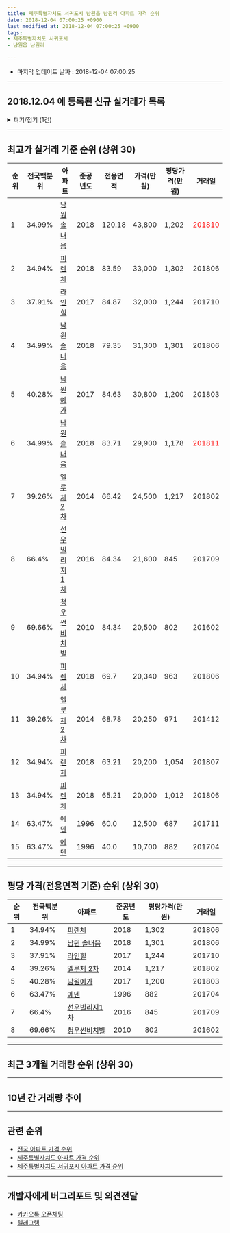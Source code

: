 ```yaml
---
title: 제주특별자치도 서귀포시 남원읍 남원리 아파트 가격 순위
date: 2018-12-04 07:00:25 +0900
last_modified_at: 2018-12-04 07:00:25 +0900
tags:
- 제주특별자치도 서귀포시
- 남원읍 남원리

---
```


* 마지막 업데이트 날짜 : 2018-12-04 07:00:25

---

## 2018.12.04 에 등록된 신규 실거래가 목록

<details>
<summary>펴기/접기 (1건)</summary>
<div markdown="1">

|아파트|전국백분위|준공년도|전용면적|가격(만원)|평당가격(만원)|거래일|
|---|---|---|---|---|---|---|
|[남원예가](https://search.naver.com/search.naver?query=%EC%A0%9C%EC%A3%BC%ED%8A%B9%EB%B3%84%EC%9E%90%EC%B9%98%EB%8F%84+%EC%84%9C%EA%B7%80%ED%8F%AC%EC%8B%9C+%EB%82%A8%EC%9B%90%EC%9D%8D+%EB%82%A8%EC%9B%90%EB%A6%AC+%EB%82%A8%EC%9B%90%EC%98%88%EA%B0%80)|40.28%|2017|84.63|28,500|1,111|<span style="color:red">201810</span>|


</div>
</details>

---

## 최고가 실거래 기준 순위 (상위 30)


|순위|전국백분위|아파트|준공년도|전용면적|가격(만원)|평당가격(만원)|거래일|
|---|---|---|---|---|---|---|---|
|1|34.99%|[남원 솔내음](https://search.naver.com/search.naver?query=%EC%A0%9C%EC%A3%BC%ED%8A%B9%EB%B3%84%EC%9E%90%EC%B9%98%EB%8F%84+%EC%84%9C%EA%B7%80%ED%8F%AC%EC%8B%9C+%EB%82%A8%EC%9B%90%EC%9D%8D+%EB%82%A8%EC%9B%90%EB%A6%AC+%EB%82%A8%EC%9B%90+%EC%86%94%EB%82%B4%EC%9D%8C)|2018|120.18|43,800|1,202|<span style="color:red">201810</span>|
|2|34.94%|[피렌체](https://search.naver.com/search.naver?query=%EC%A0%9C%EC%A3%BC%ED%8A%B9%EB%B3%84%EC%9E%90%EC%B9%98%EB%8F%84+%EC%84%9C%EA%B7%80%ED%8F%AC%EC%8B%9C+%EB%82%A8%EC%9B%90%EC%9D%8D+%EB%82%A8%EC%9B%90%EB%A6%AC+%ED%94%BC%EB%A0%8C%EC%B2%B4)|2018|83.59|33,000|1,302|201806|
|3|37.91%|[라인힐](https://search.naver.com/search.naver?query=%EC%A0%9C%EC%A3%BC%ED%8A%B9%EB%B3%84%EC%9E%90%EC%B9%98%EB%8F%84+%EC%84%9C%EA%B7%80%ED%8F%AC%EC%8B%9C+%EB%82%A8%EC%9B%90%EC%9D%8D+%EB%82%A8%EC%9B%90%EB%A6%AC+%EB%9D%BC%EC%9D%B8%ED%9E%90)|2017|84.87|32,000|1,244|201710|
|4|34.99%|[남원 솔내음](https://search.naver.com/search.naver?query=%EC%A0%9C%EC%A3%BC%ED%8A%B9%EB%B3%84%EC%9E%90%EC%B9%98%EB%8F%84+%EC%84%9C%EA%B7%80%ED%8F%AC%EC%8B%9C+%EB%82%A8%EC%9B%90%EC%9D%8D+%EB%82%A8%EC%9B%90%EB%A6%AC+%EB%82%A8%EC%9B%90+%EC%86%94%EB%82%B4%EC%9D%8C)|2018|79.35|31,300|1,301|201806|
|5|40.28%|[남원예가](https://search.naver.com/search.naver?query=%EC%A0%9C%EC%A3%BC%ED%8A%B9%EB%B3%84%EC%9E%90%EC%B9%98%EB%8F%84+%EC%84%9C%EA%B7%80%ED%8F%AC%EC%8B%9C+%EB%82%A8%EC%9B%90%EC%9D%8D+%EB%82%A8%EC%9B%90%EB%A6%AC+%EB%82%A8%EC%9B%90%EC%98%88%EA%B0%80)|2017|84.63|30,800|1,200|201803|
|6|34.99%|[남원 솔내음](https://search.naver.com/search.naver?query=%EC%A0%9C%EC%A3%BC%ED%8A%B9%EB%B3%84%EC%9E%90%EC%B9%98%EB%8F%84+%EC%84%9C%EA%B7%80%ED%8F%AC%EC%8B%9C+%EB%82%A8%EC%9B%90%EC%9D%8D+%EB%82%A8%EC%9B%90%EB%A6%AC+%EB%82%A8%EC%9B%90+%EC%86%94%EB%82%B4%EC%9D%8C)|2018|83.71|29,900|1,178|<span style="color:red">201811</span>|
|7|39.26%|[엘루체 2차](https://search.naver.com/search.naver?query=%EC%A0%9C%EC%A3%BC%ED%8A%B9%EB%B3%84%EC%9E%90%EC%B9%98%EB%8F%84+%EC%84%9C%EA%B7%80%ED%8F%AC%EC%8B%9C+%EB%82%A8%EC%9B%90%EC%9D%8D+%EB%82%A8%EC%9B%90%EB%A6%AC+%EC%97%98%EB%A3%A8%EC%B2%B4+2%EC%B0%A8)|2014|66.42|24,500|1,217|201802|
|8|66.4%|[선우빌리지1차](https://search.naver.com/search.naver?query=%EC%A0%9C%EC%A3%BC%ED%8A%B9%EB%B3%84%EC%9E%90%EC%B9%98%EB%8F%84+%EC%84%9C%EA%B7%80%ED%8F%AC%EC%8B%9C+%EB%82%A8%EC%9B%90%EC%9D%8D+%EB%82%A8%EC%9B%90%EB%A6%AC+%EC%84%A0%EC%9A%B0%EB%B9%8C%EB%A6%AC%EC%A7%801%EC%B0%A8)|2016|84.34|21,600|845|201709|
|9|69.66%|[청우썬비치빌](https://search.naver.com/search.naver?query=%EC%A0%9C%EC%A3%BC%ED%8A%B9%EB%B3%84%EC%9E%90%EC%B9%98%EB%8F%84+%EC%84%9C%EA%B7%80%ED%8F%AC%EC%8B%9C+%EB%82%A8%EC%9B%90%EC%9D%8D+%EB%82%A8%EC%9B%90%EB%A6%AC+%EC%B2%AD%EC%9A%B0%EC%8D%AC%EB%B9%84%EC%B9%98%EB%B9%8C)|2010|84.34|20,500|802|201602|
|10|34.94%|[피렌체](https://search.naver.com/search.naver?query=%EC%A0%9C%EC%A3%BC%ED%8A%B9%EB%B3%84%EC%9E%90%EC%B9%98%EB%8F%84+%EC%84%9C%EA%B7%80%ED%8F%AC%EC%8B%9C+%EB%82%A8%EC%9B%90%EC%9D%8D+%EB%82%A8%EC%9B%90%EB%A6%AC+%ED%94%BC%EB%A0%8C%EC%B2%B4)|2018|69.7|20,340|963|201806|
|11|39.26%|[엘루체 2차](https://search.naver.com/search.naver?query=%EC%A0%9C%EC%A3%BC%ED%8A%B9%EB%B3%84%EC%9E%90%EC%B9%98%EB%8F%84+%EC%84%9C%EA%B7%80%ED%8F%AC%EC%8B%9C+%EB%82%A8%EC%9B%90%EC%9D%8D+%EB%82%A8%EC%9B%90%EB%A6%AC+%EC%97%98%EB%A3%A8%EC%B2%B4+2%EC%B0%A8)|2014|68.78|20,250|971|201412|
|12|34.94%|[피렌체](https://search.naver.com/search.naver?query=%EC%A0%9C%EC%A3%BC%ED%8A%B9%EB%B3%84%EC%9E%90%EC%B9%98%EB%8F%84+%EC%84%9C%EA%B7%80%ED%8F%AC%EC%8B%9C+%EB%82%A8%EC%9B%90%EC%9D%8D+%EB%82%A8%EC%9B%90%EB%A6%AC+%ED%94%BC%EB%A0%8C%EC%B2%B4)|2018|63.21|20,200|1,054|201807|
|13|34.94%|[피렌체](https://search.naver.com/search.naver?query=%EC%A0%9C%EC%A3%BC%ED%8A%B9%EB%B3%84%EC%9E%90%EC%B9%98%EB%8F%84+%EC%84%9C%EA%B7%80%ED%8F%AC%EC%8B%9C+%EB%82%A8%EC%9B%90%EC%9D%8D+%EB%82%A8%EC%9B%90%EB%A6%AC+%ED%94%BC%EB%A0%8C%EC%B2%B4)|2018|65.21|20,000|1,012|201806|
|14|63.47%|[에덴](https://search.naver.com/search.naver?query=%EC%A0%9C%EC%A3%BC%ED%8A%B9%EB%B3%84%EC%9E%90%EC%B9%98%EB%8F%84+%EC%84%9C%EA%B7%80%ED%8F%AC%EC%8B%9C+%EB%82%A8%EC%9B%90%EC%9D%8D+%EB%82%A8%EC%9B%90%EB%A6%AC+%EC%97%90%EB%8D%B4)|1996|60.0|12,500|687|201711|
|15|63.47%|[에덴](https://search.naver.com/search.naver?query=%EC%A0%9C%EC%A3%BC%ED%8A%B9%EB%B3%84%EC%9E%90%EC%B9%98%EB%8F%84+%EC%84%9C%EA%B7%80%ED%8F%AC%EC%8B%9C+%EB%82%A8%EC%9B%90%EC%9D%8D+%EB%82%A8%EC%9B%90%EB%A6%AC+%EC%97%90%EB%8D%B4)|1996|40.0|10,700|882|201704|


---

## 평당 가격(전용면적 기준) 순위 (상위 30)


|순위|전국백분위|아파트|준공년도|평당가격(만원)|거래일|
|---|---|---|---|---|---|
|1|34.94%|[피렌체](https://search.naver.com/search.naver?query=%EC%A0%9C%EC%A3%BC%ED%8A%B9%EB%B3%84%EC%9E%90%EC%B9%98%EB%8F%84+%EC%84%9C%EA%B7%80%ED%8F%AC%EC%8B%9C+%EB%82%A8%EC%9B%90%EC%9D%8D+%EB%82%A8%EC%9B%90%EB%A6%AC+%ED%94%BC%EB%A0%8C%EC%B2%B4)|2018|1,302|201806|
|2|34.99%|[남원 솔내음](https://search.naver.com/search.naver?query=%EC%A0%9C%EC%A3%BC%ED%8A%B9%EB%B3%84%EC%9E%90%EC%B9%98%EB%8F%84+%EC%84%9C%EA%B7%80%ED%8F%AC%EC%8B%9C+%EB%82%A8%EC%9B%90%EC%9D%8D+%EB%82%A8%EC%9B%90%EB%A6%AC+%EB%82%A8%EC%9B%90+%EC%86%94%EB%82%B4%EC%9D%8C)|2018|1,301|201806|
|3|37.91%|[라인힐](https://search.naver.com/search.naver?query=%EC%A0%9C%EC%A3%BC%ED%8A%B9%EB%B3%84%EC%9E%90%EC%B9%98%EB%8F%84+%EC%84%9C%EA%B7%80%ED%8F%AC%EC%8B%9C+%EB%82%A8%EC%9B%90%EC%9D%8D+%EB%82%A8%EC%9B%90%EB%A6%AC+%EB%9D%BC%EC%9D%B8%ED%9E%90)|2017|1,244|201710|
|4|39.26%|[엘루체 2차](https://search.naver.com/search.naver?query=%EC%A0%9C%EC%A3%BC%ED%8A%B9%EB%B3%84%EC%9E%90%EC%B9%98%EB%8F%84+%EC%84%9C%EA%B7%80%ED%8F%AC%EC%8B%9C+%EB%82%A8%EC%9B%90%EC%9D%8D+%EB%82%A8%EC%9B%90%EB%A6%AC+%EC%97%98%EB%A3%A8%EC%B2%B4+2%EC%B0%A8)|2014|1,217|201802|
|5|40.28%|[남원예가](https://search.naver.com/search.naver?query=%EC%A0%9C%EC%A3%BC%ED%8A%B9%EB%B3%84%EC%9E%90%EC%B9%98%EB%8F%84+%EC%84%9C%EA%B7%80%ED%8F%AC%EC%8B%9C+%EB%82%A8%EC%9B%90%EC%9D%8D+%EB%82%A8%EC%9B%90%EB%A6%AC+%EB%82%A8%EC%9B%90%EC%98%88%EA%B0%80)|2017|1,200|201803|
|6|63.47%|[에덴](https://search.naver.com/search.naver?query=%EC%A0%9C%EC%A3%BC%ED%8A%B9%EB%B3%84%EC%9E%90%EC%B9%98%EB%8F%84+%EC%84%9C%EA%B7%80%ED%8F%AC%EC%8B%9C+%EB%82%A8%EC%9B%90%EC%9D%8D+%EB%82%A8%EC%9B%90%EB%A6%AC+%EC%97%90%EB%8D%B4)|1996|882|201704|
|7|66.4%|[선우빌리지1차](https://search.naver.com/search.naver?query=%EC%A0%9C%EC%A3%BC%ED%8A%B9%EB%B3%84%EC%9E%90%EC%B9%98%EB%8F%84+%EC%84%9C%EA%B7%80%ED%8F%AC%EC%8B%9C+%EB%82%A8%EC%9B%90%EC%9D%8D+%EB%82%A8%EC%9B%90%EB%A6%AC+%EC%84%A0%EC%9A%B0%EB%B9%8C%EB%A6%AC%EC%A7%801%EC%B0%A8)|2016|845|201709|
|8|69.66%|[청우썬비치빌](https://search.naver.com/search.naver?query=%EC%A0%9C%EC%A3%BC%ED%8A%B9%EB%B3%84%EC%9E%90%EC%B9%98%EB%8F%84+%EC%84%9C%EA%B7%80%ED%8F%AC%EC%8B%9C+%EB%82%A8%EC%9B%90%EC%9D%8D+%EB%82%A8%EC%9B%90%EB%A6%AC+%EC%B2%AD%EC%9A%B0%EC%8D%AC%EB%B9%84%EC%B9%98%EB%B9%8C)|2010|802|201602|


---

## 최근 3개월 거래량 순위 (상위 30)


<div style="width:100%;">
    <canvas id="deal_count_ranking" height="250"></canvas>
</div>


<script>
new Chart(document.getElementById("deal_count_ranking"), {
    type: 'horizontalBar',
    data: {
        labels: ['남원 솔내음', '남원예가'],
        datasets: [{
            label: '실거래 수',
            data: [2, 1],
            borderColor: "rgba(255, 0, 128, 1)",
            backgroundColor: "rgba(255, 0, 128, 0.5)",
            fill: false,
        }]
    },
    options: {
        responsive: true,
        title: {
            display: true,
            text: '최근 3개월 거래량 순위'
        },
        tooltips: {
            mode: 'index',
            intersect: false,
            callbacks: {
                title: function(tooltipItems, data) {
                    return "실거래 수:";
                },
                label: function(tooltipItem, data) {
                    return data.labels[tooltipItem.index] + ": " + tooltipItem.xLabel;
                }
            }
        },
        hover: {
            mode: 'nearest',
            intersect: true
        },
        scales: {
            xAxes: [{
                display: true,
                scaleLabel: {
                    display: true,
                    labelString: '실거래 수'
                },
                ticks: {
                    suggestedMin: 0,
                }
            }],
            yAxes: [{
                display: true,
                ticks: {
                    autoSkip: false,
                    callback: function(value, index, values) {
                        if (value.length > 15)
                            return value.substr(0, 13) + "...";
                        else
                            return value;
                    }
                },
                scaleLabel: {
                    display: false,
                }
            }]
        }
    }
});

</script>


---

## 10년 간 거래량 추이


<div style="width:100%;">
    <canvas id="deal_progress" height="250"></canvas>
</div>

<script>
new Chart(document.getElementById("deal_progress"), {
    type: 'line',
    data: {
        labels: ['200812','200901','200902','200903','200904','200905','200906','200907','200908','200909','200910','200911','200912','201001','201002','201003','201004','201005','201006','201007','201008','201009','201010','201011','201012','201101','201102','201103','201104','201105','201106','201107','201108','201109','201110','201111','201112','201201','201202','201203','201204','201205','201206','201207','201208','201209','201210','201211','201212','201301','201302','201303','201304','201305','201306','201307','201308','201309','201310','201311','201312','201401','201402','201403','201404','201405','201406','201407','201408','201409','201410','201411','201412','201501','201502','201503','201504','201505','201506','201507','201508','201509','201510','201511','201512','201601','201602','201603','201604','201605','201606','201607','201608','201609','201610','201611','201612','201701','201702','201703','201704','201705','201706','201707','201708','201709','201710','201711','201712','201801','201802','201803','201804','201805','201806','201807','201808','201809','201810','201811','201812'],
        datasets: [{
            label: '실거래 수',
            pointRadius: 1,
            data: [0, 10, 0, 0, 0, 0, 0, 3, 1, 2, 0, 1, 0, 2, 2, 2, 0, 2, 0, 0, 1, 0, 2, 0, 2, 4, 4, 1, 2, 2, 0, 1, 2, 1, 2, 2, 7, 4, 2, 3, 4, 0, 0, 0, 0, 0, 0, 0, 3, 2, 1, 1, 0, 0, 1, 0, 0, 0, 1, 0, 1, 3, 2, 1, 1, 1, 1, 0, 1, 1, 0, 5, 5, 1, 0, 3, 2, 2, 1, 0, 1, 1, 3, 1, 1, 3, 3, 1, 0, 0, 0, 0, 1, 0, 0, 2, 1, 2, 1, 0, 1, 1, 2, 0, 0, 1, 3, 3, 0, 2, 4, 5, 0, 0, 5, 2, 0, 0, 2, 1, 0],
            borderColor: "rgba(255, 201, 14, 1)",
            backgroundColor: "rgba(255, 201, 14, 0.5)",
            fill: true,
        }]
    },
    options: {
        responsive: true,
        title: {
            display: true,
            text: '10년간 거래량 추이'
        },
        tooltips: {
            mode: 'index',
            intersect: false,
        },
        hover: {
            mode: 'nearest',
            intersect: true
        },
        scales: {
            xAxes: [{
                display: true,
                scaleLabel: {
                    display: true,
                    labelString: '년/월'
                }
            }],
            yAxes: [{
                display: true,
                ticks: {
                    suggestedMin: 0,
                },
                scaleLabel: {
                    display: true,
                    labelString: '실거래 수'
                }
            }]
        }
    }
});

</script>


---

## 관련 순위

- [전국 아파트 가격 순위](https://inasie.github.io/apt-ranking/전국)
- [제주특별자치도 아파트 가격 순위](https://inasie.github.io/apt-ranking/제주특별자치도)
- [제주특별자치도 서귀포시 아파트 가격 순위](https://inasie.github.io/apt-ranking/제주특별자치도-서귀포시)


---

## 개발자에게 버그리포트 및 의견전달

- [카카오톡 오픈채팅](https://open.kakao.com/o/gLJUAP4)
- [텔레그램](https://t.me/inasie)

